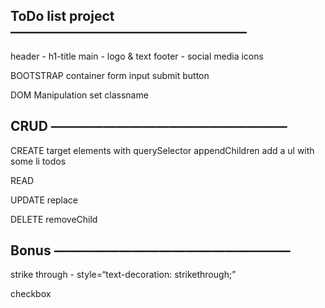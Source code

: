 ## ToDo list project ——————————————————

header - h1-title
main - logo & text
footer - social media icons

BOOTSTRAP
container
form
input
submit button

DOM Manipulation
set classname

## CRUD ——————————————————

CREATE
target elements with querySelector
appendChildren
add a ul with some li todos

READ

UPDATE
replace

DELETE
removeChild

## Bonus ——————————————————

strike through - style=“text-decoration: strikethrough;”

checkbox
